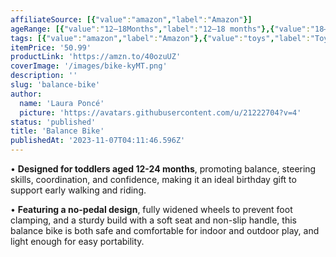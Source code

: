 ```yaml
---
affiliateSource: [{"value":"amazon","label":"Amazon"}]
ageRange: [{"value":"12–18Months","label":"12–18 months"},{"value":"18–24Months","label":"18–24 months"}]
tags: [{"value":"amazon","label":"Amazon"},{"value":"toys","label":"Toys"},{"value":"gifts","label":"Gifts"}]
itemPrice: '50.99'
productLink: 'https://amzn.to/40ozuUZ'
coverImage: '/images/bike-kyMT.png'
description: ''
slug: 'balance-bike'
author:
  name: 'Laura Poncé'
  picture: 'https://avatars.githubusercontent.com/u/21222704?v=4'
status: 'published'
title: 'Balance Bike'
publishedAt: '2023-11-07T04:11:46.596Z'
---
```


• **Designed for toddlers aged 12-24 months**, promoting balance, steering skills, coordination, and confidence, making it an ideal birthday gift to support early walking and riding.

• **Featuring a no-pedal design**, fully widened wheels to prevent foot clamping, and a sturdy build with a soft seat and non-slip handle, this balance bike is both safe and comfortable for indoor and outdoor play, and light enough for easy portability.

